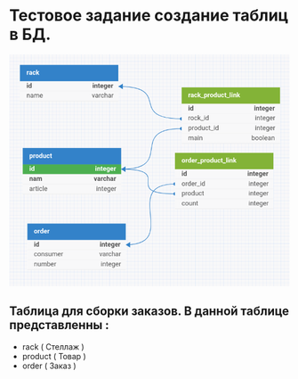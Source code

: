 # Тестовое задание создание таблиц в БД.

![Текст с описанием картинки](https://github.com/stegruslan/SQL/blob/master/image/image1.png)

## Таблица для сборки заказов. В данной таблице представленны :
- rack ( Стеллаж )
- product ( Товар )
- order ( Заказ )

